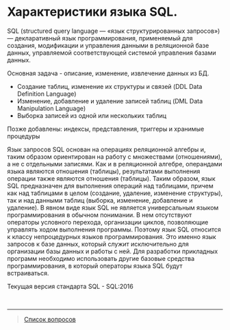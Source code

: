 # Характеристики языка SQL.

SQL (structured query language — «язык структурированных запросов») — декларативный язык программирования, применяемый для создания, модификации и управления данными в реляционной базе данных, управляемой соответствующей системой управления базами данных.

Основная задача - описание, изменение, извлечение данных из БД.
 * Создание таблиц, изменение их структуры и связей (DDL Data Definition Language)
 * Изменение, добавление и удаление записей таблиц (DML Data Manipulation Language)
 * Выборка записей из одной или нескольких таблиц

Позже добавлены: индексы, представления, триггеры и хранимые процедуры

<!-- https://www.intuit.ru/studies/professional_retraining/953/courses/364/lecture/8659?page=2 -->
Язык запросов SQL основан на операциях реляционной алгебры и, таким образом ориентирован на работу с множествами (отношениями), а не с отдельными записями. 
Как и в реляционной алгебре, операндами языка являются отношения (таблицы), результатами выполнения операции также являются отношения (таблицы). 
Таким образом, язык SQL предназначен для выполнения операций над таблицами, причем как над таблицами в целом (создание, удаление, изменение структуры), так и над данными таблиц (выборка, изменение, добавление и удаление). В явном виде язык SQL не является универсальным языком программирования в обычном понимании. В нем отсутствуют операторы условного перехода, организации циклов, позволяющие управлять ходом выполнения программы. Поэтому язык SQL относится к классу непроцедурных языков программирования. Это именно язык запросов к базе данных, который служит исключительно для организации базы данных и работы с ней. Для разработки прикладных программ необходимо использовать другие базовые средства программирования, в который операторы языка SQL будут встраиваться. 

Текущая версия стандарта SQL - SQL:2016

&nbsp;
<hr>

> [Список вопросов](Вопросы_ТПП.md)